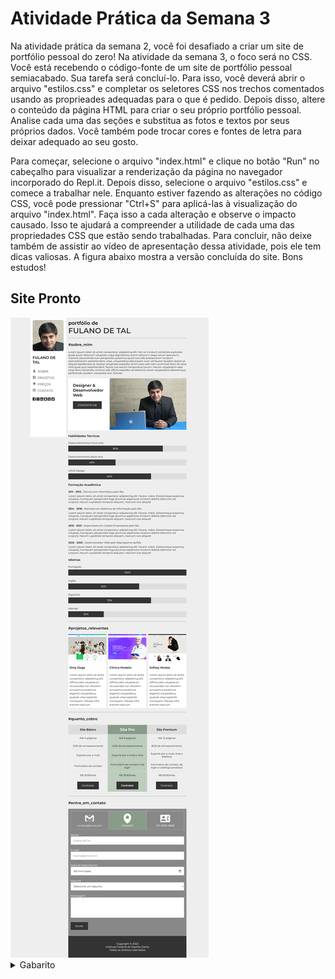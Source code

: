 # Atividade Prática da Semana 3  

Na atividade prática da semana 2, você foi desafiado a criar um site de portfólio pessoal do zero! Na atividade da semana 3, o foco será no CSS. Você está recebendo o código-fonte de um site de portfólio pessoal semiacabado. Sua tarefa será concluí-lo. Para isso, você deverá abrir o arquivo "estilos.css" e completar os seletores CSS nos trechos comentados usando as proprieades adequadas para o que é pedido. Depois disso, altere o conteúdo da página HTML para criar o seu próprio portfólio pessoal. Analise cada uma das seções e substitua as fotos e textos por seus próprios dados. Você também pode trocar cores e fontes de letra para deixar adequado ao seu gosto. 

Para começar, selecione o arquivo "index.html" e clique no botão "Run" no cabeçalho para visualizar a renderização da página no navegador incorporado do Repl.it. Depois disso, selecione o arquivo "estilos.css" e comece a trabalhar nele. Enquanto estiver fazendo as alterações no código CSS, você pode pressionar "Ctrl+S" para aplicá-las à visualização do arquivo "index.html". Faça isso a cada alteração e observe o impacto causado. Isso te ajudará a compreender a utilidade de cada uma das propriedades CSS que estão sendo trabalhadas. Para concluir, não deixe também de assistir ao vídeo de apresentação dessa atividade, pois ele tem dicas valiosas. A figura abaixo mostra a versão concluída do site. Bons estudos!

## Site Pronto

<img src="assets/site.png" alt="Site Pronto" />

<details>
  <summary>Gabarito</summary>

```css
/* 1. trocar a cor de fundo para #eee 
ESSA PROPRIEDADE CSS É DADA NO VÍDEO, PORTANTO, ELA NÃO DEVE SER PONTUADA */
background-color: #eee;

/* 2. remover sublinhado dos links */
text-decoration: none;

/* 3. centralizar no elemento pai */
margin: 0 auto;

/* 4. altura MÍNIMA de 100% da altura da área de visualização */
min-height: 100vh;

/* 5. posicionamento fixo */
position: fixed;

/* 6. altura de 100% da área de visualização */
height: 100vh;

/* 7. largura de 100% do elemento pai */
width: 100%;

/* 8. cantos arredondados de 10 pixels */
border-radius: 10px;

/* 9. mostrar como blocos em linha */
display: inline-block;

/* 10. largura de 20 pixels */
width: 20px;

/* 11. mostrar como blocos em linha */
display: inline-block;

/* 12. largura de 62% da área de visualização */
width: 62vw;

/* 13. posicionamento relativo */
position: relative;

/* 14. afastamento esquerdo de 18% */
left: 18vw;

/* 15. margem superior e inferior de 15px e de 0px nas laterais */
margin: 15px 0;

/* 16. mostrar como blocos em linha */
display: inline-block;

/* 17. flutuação à esquerda */
float: left;

/* 18. alinhamento vertical superior */
vertical-align: top;

/* 19. flutuação à esquerda */
float: left;

/* 20. margens internas superiores e inferiores de 15px e laterais de 30px */
padding: 15px 30px;

/* 21. cor igual à variável "corEscura" */
color: var(--corEscura);

/* 22. largura de 100% do pai */
width: 100%;

/* 23. altura de 3% da área de visualização */
height: 3vw;

/* 24. linha de texto com de 3% de altura da área de visualização */
line-height: 3vw;

/* 25. remoção de espaços entre células da tabela */
border-collapse: collapse;

/* 26. largura de 1/3 do elemento pai */
width: 33.33%;

/* 27. borda cinza clara de 1px */
border: solid 1px #ccc;

/* 28. largura de 1/3 do elemento pai */
width: 33.33%;

/* 30. margem interna de 15px */
padding: 15px;

/* 31. texto centralizado */
text-align: center;
```

</details>